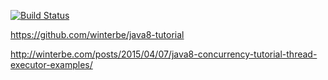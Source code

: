 [![Build Status](https://travis-ci.org/AnderScore/java8.svg?branch=master)](https://travis-ci.org/AnderScore/java8)

https://github.com/winterbe/java8-tutorial

http://winterbe.com/posts/2015/04/07/java8-concurrency-tutorial-thread-executor-examples/